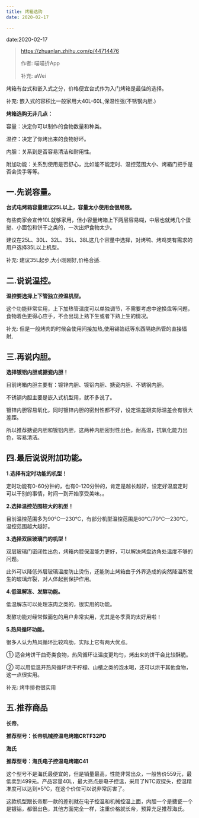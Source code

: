 ```yaml
---
title: 烤箱选购
date: 2020-02-17

---
```


<div markdown=1 class="sidebar"></div>
date:2020-02-17

> https://zhuanlan.zhihu.com/p/44714476
>
> 作者: 喵喵折App
>
> 补充:  aWei

烤箱有台式和嵌入式之分，价格便宜台式作为入门烤箱是最佳的选择。

补充: 嵌入式的容积比一般家用大40L-60L,保温性强(不锈钢内胆.)

**烤箱选购无非几点：**

容量：决定你可以制作的食物数量和种类。

温控：决定了你烤出来的食物好坏。

内胆：关系到是否容易清洁和耐用性。

附加功能：关系到使用是否舒心，比如能不能定时、温控范围大小、烤箱门把手是否会烫手等等。

## **一.先说容量。**

**台式电烤箱容量建议25L以上，容量太小使用会很局限。**

有些商家会宣传10L就够家用，但小容量烤箱上下两层容易糊，中层也就烤几个蛋挞、小面包和饼干之类的，一次出炉食物太少。

建议在25L、30L、32L、35L、38L这几个容量中选择，对烤鸭、烤鸡类有需求的用户选择35L以上机型。

补充: 建议35L起步,大小刚刚好,价格合适.

## **二.说说温控。**

**温控要选择上下管独立控温机型。**

这个功能非常实用，上下加热管温度可以单独调节，不需要考虑中途换盘等问题，食物着色更得心应手，不会出现上熟下生或者下熟上生的情况。

补充: 但是一般烤肉的时候会使用间接加热,使用锡箔纸等东西隔绝热管的直接辐射,

## **三.再说内胆。**

**选择镀铝内胆或搪瓷内胆！**

目前烤箱内胆主要有：镀锌内胆、镀铝内胆、搪瓷内胆、不锈钢内胆。

不锈钢内胆主要是嵌入式机型用，就不多说了。

镀锌内胆容易氧化，同时镀锌内胆的密封性都不好，设定温差跟实际温差会有很大差距。

所以推荐搪瓷内胆和镀铝内胆，这两种内胆密封性出色，耐高温，抗氧化能力出色，容易清洁。

## **四.最后说说附加功能。**

**1.选择有定时功能的机型！**

定时功能有0-60分钟的，也有0-120分钟的，肯定是越长越好，设定好温度定时可以干别的事情，时间一到开始享受美味。。

**2.选择温控范围较大的机型！**

目前温控范围多为90℃—230℃，有部分机型温控范围是60℃/70℃—230℃，温控范围越大越好。

**3.选择双层玻璃门的机型！**

双层玻璃门密闭性出色，烤箱内腔保温能力更好，可以解决烤盘边角处温度不够的问题。

此外可以降低外层玻璃温度防止烫伤，还能防止烤箱由于外界造成的突然降温所发生的玻璃炸裂，对人体起到保护作用。

**4.低温解冻、发酵功能。**

低温解冻可以处理冻肉之类的，很实用的功能。

发酵功能对经常做面包的用户非常实用，尤其是冬季真的太好用啦！

**5.热风循环功能。**

很多人认为热风循环比较鸡肋，实际上它有两大优点。

① 适合烤饼干曲奇类食物，热风循环让温度更均匀，烤出来的饼干会比较酥脆。

② 可以用低温开热风循环烘干柠檬、山楂之类的泡水喝，还可以烘干其他食物，这一点很实用。

补充: 烤牛排也很实用

## 五.推荐商品

**长帝**。

**推荐型号：长帝机械控温电烤箱CRTF32PD**

**海氏**

**推荐型号：海氏电子控温电烤箱C41**

这个型号不是海氏最便宜的，但是销量最高，性能非常出众，一般售价559元，最低卖到499元。产品容量40L，最大亮点是电子控温，采用了NTC双探头，控温精准度可以达到±5℃，在这个价位可以说非常厉害了。

这款机型跟长帝那一款的差别就在电子控温和机械控温上面，内胆一个是搪瓷一个是镀铝，都很出色，其他方面完全一样，注重价格就长帝，预算充足推荐海氏。



